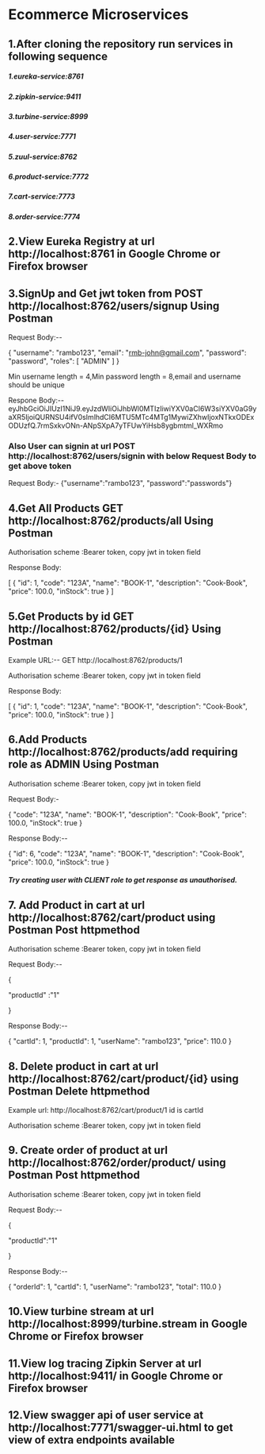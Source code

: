 # Ecommerce Microservices

## 1.After cloning the repository run services in following sequence
##### 1.eureka-service:8761
##### 2.zipkin-service:9411
##### 3.turbine-service:8999
##### 4.user-service:7771
##### 5.zuul-service:8762
##### 6.product-service:7772
##### 7.cart-service:7773
##### 8.order-service:7774

## 2.View Eureka Registry at url http://localhost:8761 in Google Chrome or Firefox browser 


## 3.SignUp and Get jwt token from POST http://localhost:8762/users/signup Using Postman
  Request Body:--
  
  {
  "username": "rambo123",
  "email": "rmb-john@gmail.com",
  "password": "password",
  "roles": [
    "ADMIN"
  ]
  }
  
  Min username length = 4,Min password length = 8,email and username should be unique
  
  Respone Body:--
 eyJhbGciOiJIUzI1NiJ9.eyJzdWIiOiJhbWl0MTIzIiwiYXV0aCI6W3siYXV0aG9yaXR5IjoiQURNSU4ifV0sImlhdCI6MTU5MTc4MTg1MywiZXhwIjoxNTkxODExODUzfQ.7rmSxkvONn-ANpSXpA7yTFUwYiHsb8ygbmtml_WXRmo
 
###  Also User can signin at url POST http://localhost:8762/users/signin with below Request Body to get above token 
  
  Request Body:-
       {"username":"rambo123",
         "password":"passwords"}
 
  
## 4.Get All Products GET http://localhost:8762/products/all Using Postman
  
  Authorisation scheme :Bearer token,
  copy jwt in token field
  
  Response Body:
  
  [
    {
        "id": 1,
        "code": "123A",
        "name": "BOOK-1",
        "description": "Cook-Book",
        "price": 100.0,
        "inStock": true
    }
  ]
  
## 5.Get Products by id GET http://localhost:8762/products/{id}  Using Postman
  
  Example URL:--
     GET http://localhost:8762/products/1
     
  Authorisation scheme :Bearer token,
  copy jwt in token field
  
  Response Body:
  
  [
    {
        "id": 1,
        "code": "123A",
        "name": "BOOK-1",
        "description": "Cook-Book",
        "price": 100.0,
        "inStock": true
    }
  ]
  
## 6.Add Products http://localhost:8762/products/add requiring role as ADMIN  Using Postman
 
  Authorisation scheme :Bearer token,
  copy jwt in token field
  
 Request Body:-
 
 {
    "code": "123A",
    "name": "BOOK-1",
    "description": "Cook-Book",
    "price": 100.0,
    "inStock": true
}

Response Body:--

{
    "id": 6,
    "code": "123A",
    "name": "BOOK-1",
    "description": "Cook-Book",
    "price": 100.0,
    "inStock": true
}

##### Try creating user with CLIENT role to get response as unauthorised.

## 7. Add Product in cart at url http://localhost:8762/cart/product using Postman Post httpmethod

  Authorisation scheme :Bearer token,
  copy jwt in token field
  
  Request Body:--
  
  {
  
   "productId" :"1"
   
  }
  
  Response Body:--
  
  {
    "cartId": 1,
    "productId": 1,
    "userName": "rambo123",
    "price": 110.0
}
  
  ## 8. Delete product in cart at url  http://localhost:8762/cart/product/{id} using Postman Delete httpmethod
  
  Example url:
  http://localhost:8762/cart/product/1  id is cartId
  
  Authorisation scheme :Bearer token,
  copy jwt in token field
  

  
 ## 9. Create order of product at url http://localhost:8762/order/product/ using Postman Post httpmethod
 
   Authorisation scheme :Bearer token,
   copy jwt in token field
   
   Request Body:--
   
   {
   
   "productId":"1"
   
   }
   
   
   Response Body:--
   
   {
    "orderId": 1,
    "cartId": 1,
    "userName": "rambo123",
    "total": 110.0
    }
  

## 10.View turbine stream at url http://localhost:8999/turbine.stream in Google Chrome or Firefox browser

## 11.View log tracing Zipkin Server at url http://localhost:9411/ in Google Chrome or Firefox browser

## 12.View swagger api of user service at http://localhost:7771/swagger-ui.html to get view of extra endpoints available
